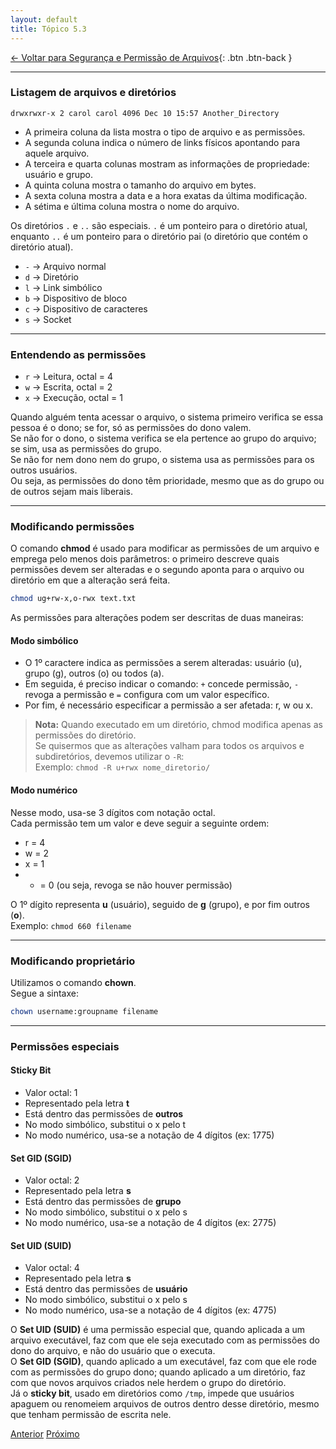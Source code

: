 ```yaml
---
layout: default 
title: Tópico 5.3
---
```


[← Voltar para Segurança e Permissão de Arquivos](/linux-essentials/01-book-lpi/Topico-05-Seguranca-e-Permissao-de-Arquivos/){: .btn .btn-back }

---

### Listagem de arquivos e diretórios

```
drwxrwxr-x 2 carol carol 4096 Dec 10 15:57 Another_Directory
```

- A primeira coluna da lista mostra o tipo de arquivo e as permissões.
- A segunda coluna indica o número de links físicos apontando para aquele arquivo.
- A terceira e quarta colunas mostram as informações de propriedade: usuário e grupo.
- A quinta coluna mostra o tamanho do arquivo em bytes.
- A sexta coluna mostra a data e a hora exatas da última modificação.
- A sétima e última coluna mostra o nome do arquivo.

Os diretórios `.` e `..` são especiais. `.` é um ponteiro para o diretório atual, enquanto `..` é um ponteiro para o diretório pai (o diretório que contém o diretório atual).

- `-` → Arquivo normal
- `d` → Diretório
- `l` → Link simbólico
- `b` → Dispositivo de bloco
- `c` → Dispositivo de caracteres
- `s` → Socket

---

### Entendendo as permissões

- `r` → Leitura, octal = 4
- `w` → Escrita, octal = 2
- `x` → Execução, octal = 1

Quando alguém tenta acessar o arquivo, o sistema primeiro verifica se essa pessoa é o dono; se for, só as permissões do dono valem.  
Se não for o dono, o sistema verifica se ela pertence ao grupo do arquivo; se sim, usa as permissões do grupo.  
Se não for nem dono nem do grupo, o sistema usa as permissões para os outros usuários.  
Ou seja, as permissões do dono têm prioridade, mesmo que as do grupo ou de outros sejam mais liberais.

---

### Modificando permissões

O comando **chmod** é usado para modificar as permissões de um arquivo e emprega pelo menos dois parâmetros: o primeiro descreve quais permissões devem ser alteradas e o segundo aponta para o arquivo ou diretório em que a alteração será feita.

```sh
chmod ug+rw-x,o-rwx text.txt
```

As permissões para alterações podem ser descritas de duas maneiras:

#### Modo simbólico

- O 1º caractere indica as permissões a serem alteradas: usuário (u), grupo (g), outros (o) ou todos (a).
- Em seguida, é preciso indicar o comando: `+` concede permissão, `-` revoga a permissão e `=` configura com um valor específico.
- Por fim, é necessário especificar a permissão a ser afetada: r, w ou x.

> **Nota:** Quando executado em um diretório, chmod modifica apenas as permissões do diretório.  
> Se quisermos que as alterações valham para todos os arquivos e subdiretórios, devemos utilizar o `-R`:  
> Exemplo: `chmod -R u+rwx nome_diretorio/`

#### Modo numérico

Nesse modo, usa-se 3 dígitos com notação octal.  
Cada permissão tem um valor e deve seguir a seguinte ordem:

- r = 4
- w = 2
- x = 1
- - = 0 (ou seja, revoga se não houver permissão)

O 1º dígito representa **u** (usuário), seguido de **g** (grupo), e por fim outros (**o**).  
Exemplo: `chmod 660 filename`

---

### Modificando proprietário

Utilizamos o comando **chown**.  
Segue a sintaxe:

```sh
chown username:groupname filename
```

---

### Permissões especiais

#### Sticky Bit

- Valor octal: 1
- Representado pela letra **t**
- Está dentro das permissões de **outros**
- No modo simbólico, substitui o x pelo t
- No modo numérico, usa-se a notação de 4 dígitos (ex: 1775)

#### Set GID (SGID)

- Valor octal: 2
- Representado pela letra **s**
- Está dentro das permissões de **grupo**
- No modo simbólico, substitui o x pelo s
- No modo numérico, usa-se a notação de 4 dígitos (ex: 2775)

#### Set UID (SUID)

- Valor octal: 4
- Representado pela letra **s**
- Está dentro das permissões de **usuário**
- No modo simbólico, substitui o x pelo s
- No modo numérico, usa-se a notação de 4 dígitos (ex: 4775)

O **Set UID (SUID)** é uma permissão especial que, quando aplicada a um arquivo executável, faz com que ele seja executado com as permissões do dono do arquivo, e não do usuário que o executa.  
O **Set GID (SGID)**, quando aplicado a um executável, faz com que ele rode com as permissões do grupo dono; quando aplicado a um diretório, faz com que novos arquivos criados nele herdem o grupo do diretório.  
Já o **sticky bit**, usado em diretórios como `/tmp`, impede que usuários apaguem ou renomeiem arquivos de outros dentro desse diretório, mesmo que tenham permissão de escrita nele.

<div class="nav-buttons">
  <a href="/linux-essentials/01-book-lpi/Topico-05-Seguranca-e-Permissao-de-Arquivos/5.2-CriandoUsuariosAndGrupos" class="btn btn-back">Anterior</a>
  <a href="/linux-essentials/01-book-lpi/Topico-05-Seguranca-e-Permissao-de-Arquivos/5.4-DiretoriosAndArquivosEspeciais" class="btn btn-back">Próximo</a>
</div>
